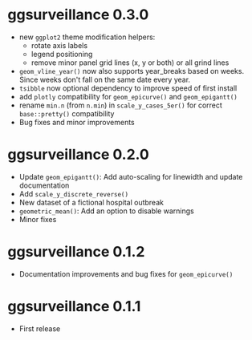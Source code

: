 # ggsurveillance 0.3.0

-   new `ggplot2` theme modification helpers:
    -   rotate axis labels
    -   legend positioning
    -   remove minor panel grid lines (x, y or both) or all grind lines
-   `geom_vline_year()` now also supports year_breaks based on weeks. Since weeks don't fall on the same date every year.
-   `tsibble` now optional dependency to improve speed of first install
-   add `plotly` compatibility for `geom_epicurve()` and `geom_epigantt()`
-   rename `min.n` (from `n.min`) in `scale_y_cases_5er()` for correct `base::pretty()` compatibility
-   Bug fixes and minor improvements

# ggsurveillance 0.2.0

-   Update `geom_epigantt()`: Add auto-scaling for linewidth and update documentation
-   Add `scale_y_discrete_reverse()`
-   New dataset of a fictional hospital outbreak
-   `geometric_mean()`: Add an option to disable warnings
-   Minor fixes

# ggsurveillance 0.1.2

-   Documentation improvements and bug fixes for `geom_epicurve()`

# ggsurveillance 0.1.1

-   First release
